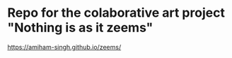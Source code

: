 # Repo for the colaborative art project "Nothing is as it zeems" 
https://amiham-singh.github.io/zeems/
